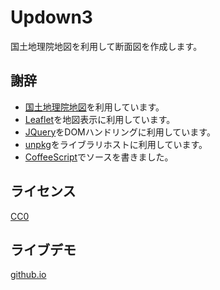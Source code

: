 # Updown3

国土地理院地図を利用して断面図を作成します。

## 謝辞
- [国土地理院地図](http://www.gsi.go.jp/)を利用しています。
- [Leaflet](https://leafletjs.com/index.html)を地図表示に利用しています。
- [JQuery](https://jquery.com/)をDOMハンドリングに利用しています。
- [unpkg](https://unpkg.com/)をライブラリホストに利用しています。
- [CoffeeScript](https://coffeescript.org/)でソースを書きました。

## ライセンス
[CC0](https://creativecommons.org/publicdomain/zero/1.0/deed.ja)

## ライブデモ
[github.io](https://garlic-flavor.github.io/Updown3/)
